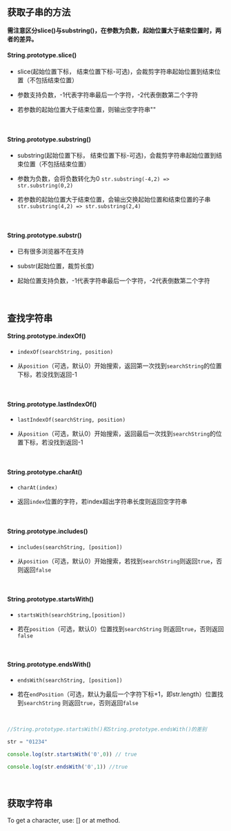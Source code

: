 ## 获取子串的方法

**需注意区分slice()与substring()，在参数为负数，起始位置大于结束位置时，两者的差异。**

#### String.prototype.slice()

- slice(起始位置下标， 结束位置下标-可选)，会裁剪字符串起始位置到结束位置（不包括结束位置）

- 参数支持负数，-1代表字符串最后一个字符，-2代表倒数第二个字符

- 若参数的起始位置大于结束位置，则输出空字符串""

<br>

#### String.prototype.substring()

- substring(起始位置下标， 结束位置下标-可选)，会裁剪字符串起始位置到结束位置（不包括结束位置）

- 参数为负数，会将负数转化为0 `str.substring(-4,2) => str.substring(0,2)`

- 若参数的起始位置大于结束位置，会输出交换起始位置和结束位置的子串`str.substring(4,2) => str.substring(2,4)`

<br>

#### String.prototype.substr()

- 已有很多浏览器不在支持

- substr(起始位置，裁剪长度)

- 起始位置支持负数，-1代表字符串最后一个字符，-2代表倒数第二个字符

<br>

## 查找字符串

#### String.prototype.indexOf()

- `indexOf(searchString, position)`

- 从`position`（可选，默认0）开始搜索，返回第一次找到`searchString`的位置下标，若没找到返回-1

<br>

#### String.prototype.lastIndexOf()

- `lastIndexOf(searchString, position)`

- 从`position`（可选，默认0）开始搜索，返回最后一次找到`searchString`的位置下标，若没找到返回-1

<br>

#### String.prototype.charAt()

- `charAt(index)`

- 返回`index`位置的字符，若index超出字符串长度则返回空字符串

<br>

#### String.prototype.includes()

- `includes(searchString, [position])`

- 从`position`（可选，默认0）开始搜索，若找到`searchString`则返回`true`，否则返回`false`

<br>

#### String.prototype.startsWith()

- `startsWith(searchString,[position])`

- 若在`position`（可选，默认0）位置找到`searchString` 则返回`true`，否则返回`false`

<br>

#### String.prototype.endsWith()

- `endsWith(searchString, [position])`

- 若在`endPosition`（可选，默认为最后一个字符下标+1，即str.length）位置找到`searchString` 则返回`true`，否则返回`false`

<br>

```jsx
//String.prototype.startsWith()和String.prototype.endsWith()的差别

str = "01234"

console.log(str.startsWith('0',0)) // true

console.log(str.endsWith('0',1)) //true
```

<br>

## 获取字符串

To get a character, use: [] or at method.

### 
